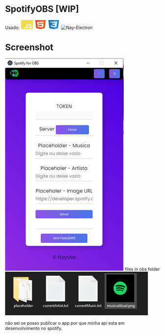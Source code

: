 # SpotifyOBS [WIP]

<div>
    <span>Usado:</span>
    <img alt="Nay-Js" height="30" width="40" src="https://raw.githubusercontent.com/devicons/devicon/master/icons/javascript/javascript-plain.svg">
    <img alt="Nay-HTML" height="30" width="40" src="https://raw.githubusercontent.com/devicons/devicon/master/icons/html5/html5-original.svg">
    <img alt="Nay-CSS" height="30" width="40" src="https://raw.githubusercontent.com/devicons/devicon/master/icons/css3/css3-original.svg">
    <img alt="Nay-Electron" height="30" width="40" src="https://cdn.jsdelivr.net/gh/devicons/devicon/icons/electron/electron-original.svg">
</div>

##

<h1> Screenshot </h1>
<img src='https://github.com/Nnayuta/SpotifyOBS/blob/93ac146c9ec10ba3cd96787220074eedd88d767d/Screenshot_1.png'/>
<span> files in obs folder </span>
<img src='https://github.com/Nnayuta/SpotifyOBS/blob/93ac146c9ec10ba3cd96787220074eedd88d767d/Screenshot_2.png'/>

não sei se posso publicar o app por que minha api esta em desenvolvimento no spotify.

